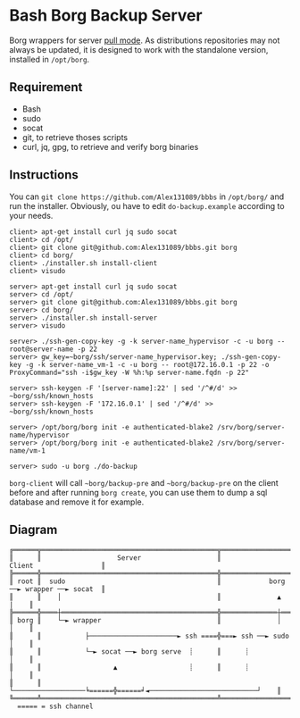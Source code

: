 Bash Borg Backup Server
=======================
Borg wrappers for server [pull mode](https://github.com/borgbackup/borg/issues/900).
As distributions repositories may not always be updated, it is designed to work with the standalone version, installed in `/opt/borg`.

Requirement
-----------
 * Bash
 * sudo
 * socat
 * git, to retrieve thoses scripts
 * curl, jq, gpg, to retrieve and verify borg binaries

Instructions
------------
You can `git clone https://github.com/Alex131089/bbbs` in `/opt/borg/` and run the installer.
Obviously, ou have to edit `do-backup.example` according to your needs.

```
client> apt-get install curl jq sudo socat
client> cd /opt/
client> git clone git@github.com:Alex131089/bbbs.git borg
client> cd borg/
client> ./installer.sh install-client
client> visudo

server> apt-get install curl jq sudo socat
server> cd /opt/
server> git clone git@github.com:Alex131089/bbbs.git borg
server> cd borg/
server> ./installer.sh install-server
server> visudo

server> ./ssh-gen-copy-key -g -k server-name_hypervisor -c -u borg -- root@server-name -p 22
server> gw_key=~borg/ssh/server-name_hypervisor.key; ./ssh-gen-copy-key -g -k server-name_vm-1 -c -u borg -- root@172.16.0.1 -p 22 -o ProxyCommand="ssh -i$gw_key -W %h:%p server-name.fqdn -p 22"

server> ssh-keygen -F '[server-name]:22' | sed '/^#/d' >> ~borg/ssh/known_hosts
server> ssh-keygen -F '172.16.0.1' | sed '/^#/d' >> ~borg/ssh/known_hosts

server> /opt/borg/borg init -e authenticated-blake2 /srv/borg/server-name/hypervisor
server> /opt/borg/borg init -e authenticated-blake2 /srv/borg/server-name/vm-1

server> sudo -u borg ./do-backup
```

`borg-client` will call `~borg/backup-pre` and `~borg/backup-pre` on the client before and after running `borg create`, you can use them to dump a sql database and remove it for example.


Diagram
-------
```
╔══════╦════════════════════════════════════════════╦════════════════════════════════════════╗
║      ║                   Server                   ║                 Client                 ║
╠══════╬════════════════════════════════════════════╬════════════════════════════════════════╣
║ root ║  sudo                                      ║            borg ──► wrapper ──► socat  ║
║      ║    │                                       ║              ▲                    |    ║
╠══════╬════┼═══════════════════════════════════════╬══════════════┼════════════════════╪════╣
║ borg ║    └─► wrapper                             ║              │                    │    ║
║      ║           ├──────────────────────► ssh ====╬===► ssh ──► sudo                  │    ║
║      ║           └─► socat ──► borg serve  ┊      ║      ┊                            │    ║
║      ║                  ▲                  ┊      ║      ┊                            │    ║
║      ║                  └──────────────────╘======╬======╛◄───────────────────────────┘    ║
╚══════╩════════════════════════════════════════════╩════════════════════════════════════════╝
  ===== = ssh channel
```
